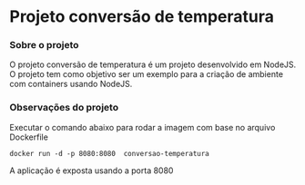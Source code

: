 # Projeto conversão de temperatura

### Sobre o projeto
O projeto conversão de temperatura é um projeto desenvolvido em NodeJS. O projeto tem como objetivo ser um exemplo para a criação de ambiente com containers usando NodeJS.

### Observações do projeto
Executar o comando abaixo para rodar a imagem com base no arquivo Dockerfile
```
docker run -d -p 8080:8080  conversao-temperatura
```
A aplicação é exposta usando a porta 8080